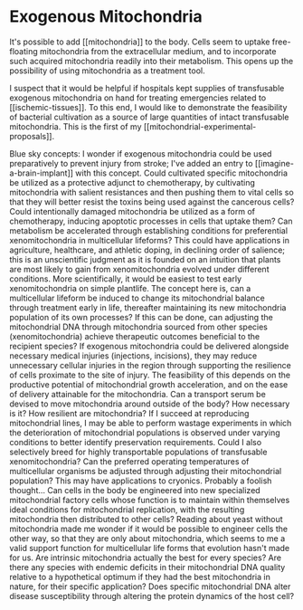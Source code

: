 # Exogenous Mitochondria

It's possible to add [[mitochondria]] to the body.  Cells seem to uptake free-floating mitochondria from the extracellular medium, and to incorporate such acquired mitochondria readily into their metabolism.  This opens up the possibility of using mitochondria as a treatment tool.

I suspect that it would be helpful if hospitals kept supplies of transfusable exogenous mitochondria on hand for treating emergencies related to [[ischemic-tissues]].  To this end, I would like to demonstrate the feasibility of bacterial cultivation as a source of large quantities of intact transfusable mitochondria.  This is the first of my [[mitochondrial-experimental-proposals]].

Blue sky concepts:
I wonder if exogenous mitochondria could be used preparatively to prevent injury from stroke; I've added an entry to [[imagine-a-brain-implant]] with this concept.
Could cultivated specific mitochondria be utilized as a protective adjunct to chemotherapy, by cultivating mitochondria with salient resistances and then pushing them to vital cells so that they will better resist the toxins being used against the cancerous cells?
Could intentionally damaged mitochondria be utilized as a form of chemotherapy, inducing apoptotic processes in cells that uptake them?
Can metabolism be accelerated through establishing conditions for preferential xenomitochondria in multicellular lifeforms?  This could have applications in agriculture, healthcare, and athletic doping, in declining order of salience; this is an unscientific judgment as it is founded on an intuition that plants are most likely to gain from xenomitochondria evolved under different conditions.  More scientifically, it would be easiest to test early xenomitochondria on simple plantlife.  The concept here is, can a multicellular lifeform be induced to change its mitochondrial balance through treatment early in life, thereafter maintaining its new mitochondria population of its own processes?  If this can be done, can adjusting the mitochondrial DNA through mitochondria sourced from other species (xenomitochondria) achieve therapeutic outcomes beneficial to the recipient species?
If exogenous mitochondria could be delivered alongside necessary medical injuries (injections, incisions), they may reduce unnecessary cellular injuries in the region through supporting the resilience of cells proximate to the site of injury.  The feasibility of this depends on the productive potential of mitochondrial growth acceleration, and on the ease of delivery attainable for the mitochondria.
Can a transport serum be devised to move mitochondria around outside of the body?  How necessary is it?  How resilient are mitochondria?  If I succeed at reproducing mitochondrial lines, I may be able to perform wastage experiments in which the deterioration of mitochondrial populations is observed under varying conditions to better identify preservation requirements.  Could I also selectively breed for highly transportable populations of transfusable xenomitochondria?
Can the preferred operating temperatures of multicellular organisms be adjusted through adjusting their mitochondrial population?  This may have applications to cryonics.  Probably a foolish thought...
Can cells in the body be engineered into new specialized mitochondrial factory cells whose function is to maintain within themselves ideal conditions for mitochondrial replication, with the resulting mitochondria then distributed to other cells?  Reading about yeast without mitochondria made me wonder if it would be possible to engineer cells the other way, so that they are only about mitochondria, which seems to me a valid support function for multicellular life forms that evolution hasn't made for us.
Are intrinsic mitochondria actually the best for every species?  Are there any species with endemic deficits in their mitochondrial DNA quality relative to a hypothetical optimum if they had the best mitochondria in nature, for their specific application?
Does specific mitochondrial DNA alter disease susceptibility through altering the protein dynamics of the host cell?


